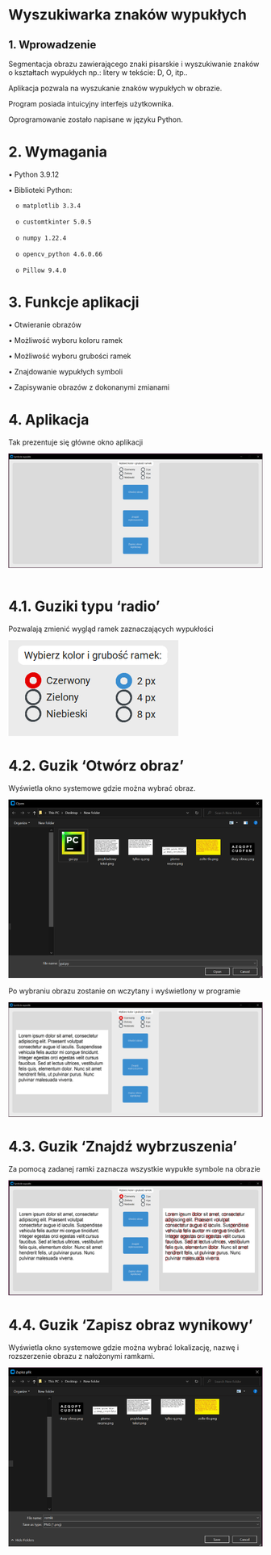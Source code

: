 # Wyszukiwarka znaków wypukłych

## 1.	Wprowadzenie
Segmentacja obrazu zawierającego znaki pisarskie i wyszukiwanie znaków o kształtach wypukłych np.: litery w tekście: D, O, itp..

Aplikacja pozwala na wyszukanie znaków wypukłych w obrazie.

Program posiada intuicyjny interfejs użytkownika. 

Oprogramowanie zostało napisane w języku Python.

# 2.	Wymagania
•	Python 3.9.12

•	Biblioteki Python:

      o	matplotlib 3.3.4
      
      o	customtkinter 5.0.5
      
      o	numpy 1.22.4
      
      o	opencv_python 4.6.0.66
      
      o	Pillow 9.4.0

# 3. Funkcje aplikacji
•	Otwieranie obrazów

•	Możliwość wyboru koloru ramek

•	Możliwość wyboru grubości ramek

•	Znajdowanie wypukłych symboli

•	Zapisywanie obrazów z dokonanymi zmianami

# 4. Aplikacja
Tak prezentuje się główne okno aplikacji

![alt text](https://github.com/pachnotka/Wyszukiwarka-znakow-wypuklych/blob/main/Obrazy%20instrukcja/Obraz1.png?raw=true)
 
# 4.1. Guziki typu ‘radio’
Pozwalają zmienić wygląd ramek zaznaczających wypukłości

![alt text](https://github.com/pachnotka/Wyszukiwarka-znakow-wypuklych/blob/main/Obrazy%20instrukcja/Obraz2.png?raw=true)
 
# 4.2. Guzik ‘Otwórz obraz’
Wyświetla okno systemowe gdzie można wybrać obraz.

![alt text](https://github.com/pachnotka/Wyszukiwarka-znakow-wypuklych/blob/main/Obrazy%20instrukcja/Obraz3.png?raw=true)
 
Po wybraniu obrazu zostanie on wczytany i wyświetlony w programie

![alt text](https://github.com/pachnotka/Wyszukiwarka-znakow-wypuklych/blob/main/Obrazy%20instrukcja/Obraz4.png?raw=true)
 
# 4.3. Guzik ‘Znajdź wybrzuszenia’
Za pomocą zadanej ramki zaznacza wszystkie wypukłe symbole na obrazie

![alt text](https://github.com/pachnotka/Wyszukiwarka-znakow-wypuklych/blob/main/Obrazy%20instrukcja/Obraz5.png?raw=true)
 
# 4.4. Guzik ‘Zapisz obraz wynikowy’
Wyświetla okno systemowe gdzie można wybrać lokalizację, nazwę i rozszerzenie obrazu z nałożonymi ramkami.

![alt text](https://github.com/pachnotka/Wyszukiwarka-znakow-wypuklych/blob/main/Obrazy%20instrukcja/Obraz6.png?raw=true)
 
